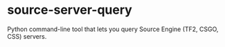 # source-server-query
Python command-line tool that lets you query Source Engine (TF2, CSGO, CSS) servers.
